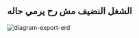 ## الشغل النضيف مش رح يرمي حاله

![diagram-export-erd](https://github.com/ChristianHosh/hotel-management-system/assets/104357056/48f98a27-d6f2-45c1-86cb-8e4752c5df5b)
